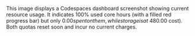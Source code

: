 This image displays a Codespaces dashboard screenshot showing current resource usage. It indicates 100% used core hours (with a filled red progress bar) but only $0.00 spent on them, while storage is at ~48% capacity ($0.00 cost). Both quotas reset soon and incur no current charges.